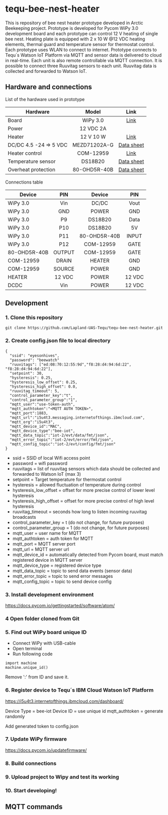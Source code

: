 # tequ-bee-nest-heater

This is repository of bee nest heater prototype developed in Arctic Beekeeping project. Prototype is developed for Pycom WiPy 3.0 development board and each prototype can control 12 V heating of single bee nest. Heating plate is equipped with 2 x 10 W @12 VDC heating elements, thermal guard and temperature sensor for thermostat control. Each prototype uses WLAN to connect to internet. Prototype connects to Tequ´s Watson IoT Platform via MQTT and sensor data is delivered to cloud in real-time. Each unit is also remote controllable via MQTT connection. It is possible to connect three Ruuvitag sensors to each unit. Ruuvitag data is collected and forwarded to Watson IoT.

## Hardware and connections

List of the hardware used in prototype

| Hardware               | Model         | Link          |
| -------------          |:-------------:| :-------------:| 
| Board                  | WiPy 3.0      | <a href="https://docs.pycom.io/datasheets/development/wipy3/">Link</a>|
| Power                  | 12 VDC 2A     | |
| Heater                 | 12 V 10 W     | <a href="https://www.partco.fi/fi/mekaniikka/kotelointi/kotelotarvikkeet/23244-lk12v-12w.html">Link</a>|
| DC/DC 4.5 -24 => 5 VDC | MEZD71202A-G  | <a href="https://www.mouser.fi/datasheet/2/277/mEZD71202A-1384003.pdf">Data sheet</a>|
| Heater control         | COM-12959     | <a href="https://www.sparkfun.com/products/12959">Link</a>|
| Temperature sensor     | DS18B20       | <a href="https://datasheets.maximintegrated.com/en/ds/DS18B20.pdf">Data sheet</a>|
| Overheat protection    | 80-OHD5R-40B  | <a href="https://content.kemet.com/datasheets/KEM_SE0202_OHD.pdf">Data sheet</a>|

Connections table

| Device                 | PIN           | Device         | PIN            |
| -------------          |:-------------:| :-------------:| :-------------:| 
| WiPy 3.0               | Vin           |  DC/DC         | Vout           |
| WiPy 3.0               | GND           |  POWER         | GND            |
| WiPy 3.0               | P9            |  DS18B20       | Data           |
| WiPy 3.0               | P10           |  DS18B20       | 5V             |
| WiPy 3.0               | P11           |  80-OHD5R-40B  | INPUT          |
| WiPy 3.0               | P12           |  COM-12959     | GATE           |
| 80-OHD5R-40B           | OUTPUT        |  COM-12959     | GATE           |
| COM-12959              | DRAIN         |  HEATER        | GND            |
| COM-12959              | SOURCE        |  POWER         | GND            |
| HEATER                 | 12 VDC        |  POWER         | 12 VDC         |
| DCDC                   | Vin           |  POWER         | 12 VDC         |

## Development

### 1. Clone this repository
```
git clone https://github.com/Lapland-UAS-Tequ/tequ-bee-nest-heater.git
```

### 2. Create config.json file to local directory

```
{
  "ssid": "eyesonhives",
  "password": "beewatch"
  "ruuvitags": ["ed:08:70:12:55:9d","f8:28:d4:94:6d:22", "f8:28:d4:94:6d:22"],
  "setpoint": 30,
  "hysteresis": 0.25,
  "hysteresis_low_offset": 0.25,
  "hysteresis_high_offset": 0.0,
  "ruuvitag_timeout": 5,
  "control_parameter_key":"t",
  "control_parameter_group":"1",
  "mqtt_user":"use-token-auth",
  "mqtt_authtoken":"<MQTT AUTH TOKEN>",
  "mqtt_port":1883,
  "mqtt_url":"i5u4t3.messaging.internetofthings.ibmcloud.com",
  "mqtt_org":"i5u4t3",
  "mqtt_device_id":"MAC",
  "mqtt_device_type":"bee-iot",
  "mqtt_data_topic":"iot-2/evt/data/fmt/json",
  "mqtt_error_topic":"iot-2/evt/error/fmt/json",
  "mqtt_config_topic":"iot-2/evt/config/fmt/json"
}
```
- ssid = SSID of local Wifi access point
- password = wifi password
- ruuvitags = list of ruuvitag sensors which data should be collected and forwarded to Watson IoT (max 3)
- setpoint = Target temperature for thermostat control
- hysteresis = allowed fluctuation of temperature during control
- hysteresis_low_offset = offset for more precise control of lower level hysteresis 
- hysteresis_high_offset = offset for more precise control of high level hysteresis 
- ruuvitag_timeout = seconds how long to listen incoming ruuvitag broadcasts
- control_parameter_key = t (do not change, for future purposes)
- control_parameter_group = 1 (do not change, for future purposes)
- mqtt_user = user name for MQTT  
- mqtt_authtoken = auth token for MQTT
- mqtt_port = MQTT server port
- mqtt_url = MQTT server url
- mqtt_device_id = automatically detected from Pycom board, must match registered device in MQTT server
- mqtt_device_type = registered device type 
- mqtt_data_topic = topic to send data events (sensor data)
- mqtt_error_topic = topic to send error messages
- mqtt_config_topic = topic to send device config

### 3. Install development environment

https://docs.pycom.io/gettingstarted/software/atom/

### 4 Open folder cloned from Git

### 5. Find out WiPy board unique ID 

- Connect WiPy with USB-cable
- Open terminal 
- Run following code

```
import machine
machine.unique_id()
```

Remove ':' from ID and save it.

### 6. Register device to Tequ´s IBM Cloud Watson IoT Platform

https://i5u4t3.internetofthings.ibmcloud.com/dashboard/

Device Type = bee-iot
Device ID = use unique id
mqtt_authtoken = generate randomly

Add generated token to config.json <MQTT AUTH TOKEN>
 
### 7. Update WiPy firmware

https://docs.pycom.io/updatefirmware/

### 8. Build connections
  
### 9. Upload project to Wipy and test its working
   
### 10. Start developing!
  
  
## MQTT commands

 
